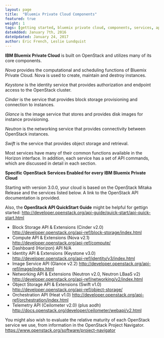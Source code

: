 ```yaml
---
layout: page
title:  "Bluemix Private Cloud Components"
featured: true
weight: 1
tags: [getting started, bluemix private cloud, components, services, api]
dateAdded: January 7th, 2016
dateUpdated: January 24, 2017
author: Eric French, Leslie Lundquist
---
```


**IBM Bluemix Private Cloud** is built on OpenStack and utilizes many of its core components.

_Nova_ provides the computational and scheduling functions of Bluemix Private Cloud.  Nova is used to create, maintain and destroy instances.

_Keystone_ is the identity service that provides authorization and endpoint access to the OpenStack cluster.

_Cinder_ is the service that provides block storage provisioning and connection to instances.

_Glance_ is the image service that stores and provides disk images for instance provisioning.

_Neutron_ is the networking service that provides connectivity between OpenStack instances.

_Swift_ is the service that provides object storage and retrieval.

Most services have many of their common functions available in the Horizon interface.  In addition, each service has a set of API commands, which are discussed in detail in each section.

**Specific OpenStack Services Enabled for every IBM Bluemix Private Cloud**

Starting with version 3.0.0, your cloud is based on the OpenStack Mitaka Release and the services listed below. A link to the OpenStack API documentation is provided.

Also, the **OpenStack API QuickStart Guide** might be helpful for gettign started: http://developer.openstack.org/api-guide/quick-start/api-quick-start.html

 * Block Storage API & Extensions (Cinder v2.0) http://developer.openstack.org/api-ref/block-storage/index.html
 * Compute API & Extensions (Nova v2.1) http://developer.openstack.org/api-ref/compute/
 * Dashboard (Horizon) API N/A
 * Identity API & Extensions (Keystone v3.0) http://developer.openstack.org/api-ref/identity/v3/index.html
 * Image Service API (Glance v2.2) http://developer.openstack.org/api-ref/image/index.html
 * Networking API & Extensions (Neutron v2.0, Neutron LBaaS v2) http://developer.openstack.org/api-ref/networking/v2/index.html
 * Object Storage API & Extensions (Swift v1.0) http://developer.openstack.org/api-ref/object-storage/
 * Orchestration API (Heat v1.0) http://developer.openstack.org/api-ref/orchestration/index.html
 * Telemetry API (Ceilometer v2.0) (plus aodh) http://docs.openstack.org/developer/ceilometer/webapi/v2.html

You might also wish to evaluate the relative maturity of each OpenStack service we use, from information in the OpenStack Project Navigator. https://www.openstack.org/software/project-navigator
